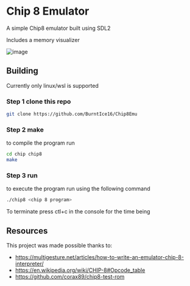 # Chip 8 Emulator

A simple Chip8 emulator built using SDL2

Includes a memory visualizer

![image](https://github.com/BurntIce16/Chip8Emu/assets/40308888/a7ec3b19-be03-4acc-8e22-7e04df90d580)

## Building

Currently only linux/wsl is supported

### Step 1 clone this repo

```bash
git clone https://github.com/BurntIce16/Chip8Emu
```

### Step 2 make

to compile the program run 

```bash
cd chip chip8
make
```

### Step 3 run

to execute the program run using the following command

```bash
./chip8 <chip 8 program>
```

To terminate press ctl+c in the console for the time being

## Resources

This project was made possible thanks to:

- https://multigesture.net/articles/how-to-write-an-emulator-chip-8-interpreter/
- https://en.wikipedia.org/wiki/CHIP-8#Opcode_table
- https://github.com/corax89/chip8-test-rom
